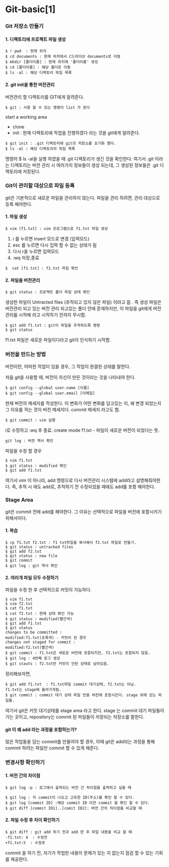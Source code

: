 # Git-basic[1]
### Git 저장소 만들기 
#### 1. 디렉토리에 프로젝트 파일 생성
```
$ ! pwd  : 현재 위치
$ cd documents : 현재 위치에서 C드라이브 documents로 이동 
$ mkdir [폴더이름] : 현재 위치에 '폴더이름' 생성 
$ cd [폴더이름] : 해당 폴더로 이동
$ ls -al : 해당 디렉토리 파일 목록
```
#### 2.  git init을 통한 버전관리 
버전관리 할 디렉토리를 GIT에게 알려준다.
```
$ git : 사용 할 수 있는 명령어 list 가 뜬다
```
start a working area 
- clone 
- init  : 현재 디렉토리에 작업을 진행하겠다 라는 것을 git에게 알려준다.
```
$ git init : .git 디렉토리에 git의 저장소를 초기화 했다.
$ ls -al : 해당 디렉토리의 파일 목록
```
명령어 $ ls -al을 실행 하였을 때 .git 디렉토리가 생긴 것을 확인한다. 여기서 .git 이라는 디렉토리는 버전 관리 시 여러가지 정보들이 생성 되는데, 그 생성된 정보들은 .git 디렉토리에 저장된다. 
### Git이 관리할 대상으로 파일 등록 
git은 기본적으로 새로운 파일을 관리하지 않는다. 파일을 관리 하려면, 관리 대상으로 등록 해야한다. 
#### 1. 파일 생성 
```
$ vim [f1.txt] : vim 프로그램으로 f1.txt 파일 생성 
```
1.  i 를 누르면 insert 모드로 변경 (입력모드)
2. esc 를 누르면 다시 입력 할 수 없는 상태가 됨 
3. 다시 r을 누르면 입력모드
4. :wq 저장,종료 
```
$  cat [f1.txt] : f1.txt 파일 확인 
```
#### 2. 파일을 버전관리
```
$ git status : 프로젝트 폴더 파일 상태 확인 
```
생성한 파일이 Untracted files (추적되고 있지 않은 파일)  이라고 뜸 . 즉 생성 파일은 버전관리 되고 있는 버전 관리 되고있는 폴더 안에 존재하지만, 이 파일을 git에게 버전관리를 시작해 라고 시작하기 전까지 무시함. 
```
$ git add f1.txt : git이 파일을 추적하도록 명령
$ git status 
```
f1.txt 파일은 새로운 파일이다라고 git이 인식하기 시작함. 

### 버전을 만드는 방법
버전이란, 어떠한 작업이 있을 경우, 그 작업이 완결된 상태를 말한다. 

처음 git을 사용할 때, 버전이 자신이 만든 것이라는 것을 나타내야 한다.
```
$ git config --global user.name [이름]
$ git config --global user.email [이메일]
```
현재 버전의 메세지를 작성한다. 
이 변화가 어떤 변화를 담고있는 지, 왜 변경 되었는지 그 이유를 적는 것이 버전 메세지다. commit 메세지 라고도 함.
```
$ git commit : vim 실행
```
i로 수정하고 :wq 후 종료. 
create mode f1.txt - 파일이 새로운 버전이 되었다는 뜻.
```
git log : 버전 역사 확인 
```
파일을 수정 할 경우 
```
$ vim f1.txt
$ git status : modified 확인 
$ git add f1.txt 
```
여기서 vim 이 아니라, add 명령으로 다시 버전관리 시스템에 add라고 설명해줘야한다. 즉, 추적 시 에도 add로, 추적하기 전 수정되었을 때에도 add를 포함 해야한다. 

### Stage Area
git은 commit 전에 add를 해야한다. 그 이유는 선택적으로 파일을 버전에 포함시키기 위해서이다. 
#### 1. 복습 
```
$ cp f1.txt f2.txt : f1 txt파일을 복사해서 f2.txt 파일로 만들기.
$ git status : untracked files 
$ git add f2.txt
$ git status : new file
$ git commit
$ git log : git 역사 확인 
```
#### 2.  여러개 파일 모두 수정하기
파일을 수정 한 후 선택적으로 커밋이 가능하다.
```
$ vim f1.txt
$ vim f2.txt 
$ cat f1.txt 
$ cat f2.txt : 현재 상태 확인 가능
$ git status : modified(빨간색)
$ git add f1.txt 
$ git status
changes to be committed :
modified:f1.txt(초록색) - 커밋이 된 경우 
changes not staged for commit :
modified:f2.txt(빨간색)
$ git commit : f1.txt은 새로운 버전에 포함되지만, f2.txt는 포함되지 않음.
$ git log : 4번째 로그 생성
$ git stauts : f2.txt만 커밋이 안된 상태로 남아있음. 
```
정리해보자면,
```
$ git add f1.txt  : f1.txt파일 commit 대기상태, f2.txt는 아님.
f1.txt는 stage에 올라가게됨.
$ git commit : commit 대기 상태 파일 만을 버전에 포함시킨다. stage 위에 있는 파일들.
```
여기서 git은 커밋 대기상태를 stage area 라고 한다.
stage 는 commit 대기 파일들이 가는 곳이고, repository는 commit 된 파일들이 저장되는 저장소를 말한다. 

####  git 이 왜 add 라는 과정을 포함하는가? 
많은 작업들을 담는 commit를 만들어야 할 경우, 이때 git은 add라는 과정을 통해 commit 하려는 파일만 commit 할 수 있게 해준다.

### 변경사항 확인하기 
#### 1. 버전 간의 차이점 
```
$ git log -p : 로그에서 출력되는 버전 간 차이점을 출력하고 싶을 때
```
```
$ git log : 각 commit이 나오고 고유한 ID(주소)를 확인 할 수 있다. 
$ git log [commit ID] :해당 commit ID 이전 commit 을 확인 할 수 있다.
$ git diff [commit ID1]..[comit ID2]: 버전 간의 차이점을 비교할 때 
```
#### 2. 파일 수정 후 차이 확인하기
```
$ git diff : git add 하기 전과 add 한 후 파일 내용을 비교 할 때
-f1.txt: 4  : 수정전 
+f1.txt:5  : 수정후
```
commit 을 하기 전, 자기가 작업한 내용이 문제가 있는 지 없는지 점검 할 수 있는 기회를 제공한다. 

